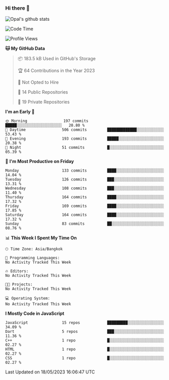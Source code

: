 ### Hi there 👋

![Opal's github stats](https://github-readme-stats.vercel.app/api?username=coolkidneversleep&count_private=true&show_icons=true&theme=radical)


<!--START_SECTION:waka-->
![Code Time](http://img.shields.io/badge/Code%20Time-64%20hrs%2038%20mins-blue)

![Profile Views](http://img.shields.io/badge/Profile%20Views-0-blue)

**🐱 My GitHub Data** 

> 📦 183.5 kB Used in GitHub's Storage 
 > 
> 🏆 64 Contributions in the Year 2023
 > 
> 🚫 Not Opted to Hire
 > 
> 📜 14 Public Repositories 
 > 
> 🔑 19 Private Repositories 
 > 
**I'm an Early 🐤** 

```text
🌞 Morning                197 commits         █████░░░░░░░░░░░░░░░░░░░░   20.80 % 
🌆 Daytime                506 commits         █████████████░░░░░░░░░░░░   53.43 % 
🌃 Evening                193 commits         █████░░░░░░░░░░░░░░░░░░░░   20.38 % 
🌙 Night                  51 commits          █░░░░░░░░░░░░░░░░░░░░░░░░   05.39 % 
```
📅 **I'm Most Productive on Friday** 

```text
Monday                   133 commits         ████░░░░░░░░░░░░░░░░░░░░░   14.04 % 
Tuesday                  126 commits         ███░░░░░░░░░░░░░░░░░░░░░░   13.31 % 
Wednesday                108 commits         ███░░░░░░░░░░░░░░░░░░░░░░   11.40 % 
Thursday                 164 commits         ████░░░░░░░░░░░░░░░░░░░░░   17.32 % 
Friday                   169 commits         ████░░░░░░░░░░░░░░░░░░░░░   17.85 % 
Saturday                 164 commits         ████░░░░░░░░░░░░░░░░░░░░░   17.32 % 
Sunday                   83 commits          ██░░░░░░░░░░░░░░░░░░░░░░░   08.76 % 
```


📊 **This Week I Spent My Time On** 

```text
🕑︎ Time Zone: Asia/Bangkok

💬 Programming Languages: 
No Activity Tracked This Week

🔥 Editors: 
No Activity Tracked This Week

🐱‍💻 Projects: 
No Activity Tracked This Week

💻 Operating System: 
No Activity Tracked This Week
```

**I Mostly Code in JavaScript** 

```text
JavaScript               15 repos            █████████░░░░░░░░░░░░░░░░   34.09 % 
Dart                     5 repos             ███░░░░░░░░░░░░░░░░░░░░░░   11.36 % 
C++                      1 repo              █░░░░░░░░░░░░░░░░░░░░░░░░   02.27 % 
HTML                     1 repo              █░░░░░░░░░░░░░░░░░░░░░░░░   02.27 % 
CSS                      1 repo              █░░░░░░░░░░░░░░░░░░░░░░░░   02.27 % 
```




 Last Updated on 18/05/2023 16:06:47 UTC
<!--END_SECTION:waka-->
